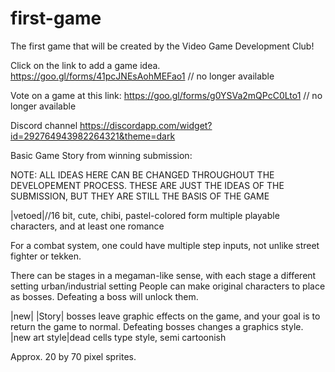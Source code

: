 # first-game
The first game that will be created by the Video Game Development Club!

Click on the link to add a game idea.
https://goo.gl/forms/41pcJNEsAohMEFao1 // no longer available

Vote on a game at this link:
https://goo.gl/forms/g0YSVa2mQPcC0Lto1 // no longer available

Discord channel
https://discordapp.com/widget?id=292764943982264321&theme=dark


Basic Game Story from winning submission:

NOTE: ALL IDEAS HERE CAN BE CHANGED THROUGHOUT THE DEVELOPEMENT PROCESS. THESE ARE JUST THE IDEAS OF THE SUBMISSION, BUT THEY ARE STILL THE BASIS OF THE GAME

|vetoed|//16 bit, cute, chibi, pastel-colored form
multiple playable characters, and at least one romance

For a combat system, one could have multiple step inputs, not unlike street fighter or tekken.

There can be stages in a megaman-like sense, with each stage a different setting
urban/industrial setting
People can make original characters to place as bosses. Defeating a boss will unlock them.

|new|
|Story|
bosses leave graphic effects on the game, and your goal is to return the game to normal. Defeating bosses changes a graphics style.
|new art style|dead cells type style, semi cartoonish
  
Approx. 20 by 70 pixel sprites.

